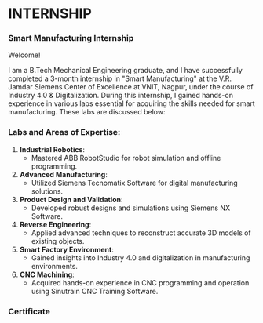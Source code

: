 # INTERNSHIP

### Smart Manufacturing Internship
Welcome!

I am a B.Tech Mechanical Engineering graduate, and I have successfully completed a 3-month internship in "Smart Manufacturing" at the V.R. Jamdar Siemens Center of Excellence at VNIT, Nagpur, under the course of Industry 4.0 & Digitalization.
During this internship, I gained hands-on experience in various labs essential for acquiring the skills needed for smart manufacturing. These labs are discussed below:

### Labs and Areas of Expertise:

1. **Industrial Robotics**:
    - Mastered ABB RobotStudio for robot simulation and offline programming.
2. **Advanced Manufacturing**:
    - Utilized Siemens Tecnomatix Software for digital manufacturing solutions.
3. **Product Design and Validation**:
    - Developed robust designs and simulations using Siemens NX Software.
4. **Reverse Engineering**:
    - Applied advanced techniques to reconstruct accurate 3D models of existing objects.
5. **Smart Factory Environment**:
    - Gained insights into Industry 4.0 and digitalization in manufacturing environments.
6. **CNC Machining**:
    - Acquired hands-on experience in CNC programming and operation using Sinutrain CNC Training Software.

### Certificate
